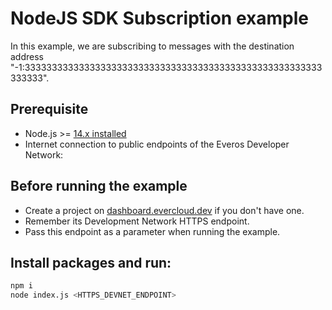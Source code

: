 # NodeJS SDK Subscription example

In this example, we are subscribing to messages with the destination address "-1:3333333333333333333333333333333333333333333333333333333333333".

## Prerequisite

-   Node.js >= [14.x installed](https://nodejs.org)
-   Internet connection to public endpoints of the Everos Developer Network:

## Before running the example

-   Create a project on [dashboard.evercloud.dev](https://dashboard.evercloud.dev) if you don't have one.
-   Remember its Development Network HTTPS endpoint.
-   Pass this endpoint as a parameter when running the example.

## Install packages and run:

```sh
npm i
node index.js <HTTPS_DEVNET_ENDPOINT>
```

